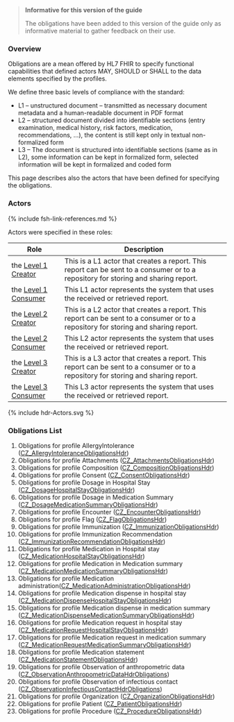 <div xmlns="http://www.w3.org/1999/xhtml" xmlns:xsi="http://www.w3.org/2001/XMLSchema-instance">
<blockquote class="stu-note">
<b>Informative for this version of the guide</b>
<p>The obligations have been added to this version of the guide only as informative material to gather feedback on their use.</p>
</blockquote>
</div>

### Overview 

Obligations are a mean offered by HL7 FHIR to specify functional capabilities that defined actors MAY, SHOULD or SHALL to the data elements specified by the profiles.

We define three basic levels of compliance with the standard:
- L1 – unstructured document – ​​transmitted as necessary document metadata and a human-readable document in PDF format
- L2 – structured document divided into identifiable sections (entry examination, medical history, risk factors, medication, recommendations, …), the content is still kept only in textual non-formalized form
- L3 – The document is structured into identifiable sections (same as in L2), some information can be kept in formalized form, selected information will be kept in formalized and coded form

This page describes also the actors that have been defined for specifying the obligations.

### Actors

{% include fsh-link-references.md %}

Actors were specified in these roles:

| Role                                                    | Description                                                                                                                          |
| ------------------------------------------------------- | ------------------------------------------------------------------------------------------------------------------------------------ |
| the [Level 1 Creator](ActorDefinition-actor-creator-L1.html)   | This is a L1 actor that creates a report. This report can be sent to a consumer or to a repository for storing and sharing report. |
| the [Level 1 Consumer](ActorDefinition-actor-consumer-L1.html) | This L1 actor represents the system that uses the received or retrieved report.                                                                 |
| the [Level 2 Creator](ActorDefinition-actor-creator-L2.html)   | This is a L2 actor that creates a report. This report can be sent to a consumer or to a repository for storing and sharing report. |
| the [Level 2 Consumer](ActorDefinition-actor-consumer-L2.html) | This L2 actor represents the system that uses the received or retrieved report.                                                                 |
| the [Level 3 Creator](ActorDefinition-actor-creator-L3.html)   | This is a L3 actor that creates a report. This report can be sent to a consumer or to a repository for storing and sharing report. |
| the [Level 3 Consumer](ActorDefinition-actor-consumer-L3.html) | This L3 actor represents the system that uses the received or retrieved report.                                                                 |                                                

<p>{% include hdr-Actors.svg %}</p>

### Obligations List

1. Obligations for profile AllergyIntolerance ([CZ_AllergyIntoleranceObligationsHdr](StructureDefinition-cz-allergyintolerance-obl-hdr.html))
2. Obligations for profile Attachments ([CZ_AttachmentsObligationsHdr](StructureDefinition-cz-attachment-obl-hdr.html))
3. Obligations for profile Composition ([CZ_CompositionObligationsHdr](StructureDefinition-cz-composition-obl-hdr.html))
4. Obligations for profile Consent ([CZ_ConsentObligationsHdr](StructureDefinition-cz-consent-obl-hdr.html))
5. Obligations for profile Dosage in Hospital Stay ([CZ_DosageHospitalStayObligationsHdr](StructureDefinition-cz-dosage-hospitalstay-obl-hdr.html))
6. Obligations for profile Dosage in Medication Summary ([CZ_DosageMedicationSummaryObligationsHdr](StructureDefinition-cz-dosage-medicationsummary-obl-hdr.html))
7. Obligations for profile Encounter ([CZ_EncounterObligationsHdr](StructureDefinition-cz-encounter-obl-hdr.html))
8. Obligations for profile Flag ([CZ_FlagObligationsHdr](StructureDefinition-cz-flag-obl-hdr.html))
9. Obligations for profile Immunization ([CZ_ImmunizationObligationsHdr](StructureDefinition-cz-immunization-obl-hdr.html))
10. Obligations for profile Immunization Recommendation ([CZ_ImmunizationRecommendationObligationsHdr](StructureDefinition-cz-immunizationrecommendation-obl-hdr.html))
11. Obligations for profile Medication in Hospital stay ([CZ_MedicationHospitalStayObligationsHdr](StructureDefinition-cz-medication-hospitalstay-obl-hdr.html))
12. Obligations for profile Medication in Medication summary ([CZ_MedicationMedicationSummaryObligationsHdr](StructureDefinition-cz-medication-medicationsummary-obl-hdr.html))
13. Obligations for profile Medication administration([CZ_MedicationAdministrationObligationsHdr](StructureDefinition-cz-medicationadministration-obl-hdr.html))
14. Obligations for profile Medication dispense in hospital stay ([CZ_MedicationDispenseHospitalStayObligationsHdr](StructureDefinition-cz-medicationdispens-hospitalstay-obl-hdr.html))
15. Obligations for profile Medication dispense in medication summary ([CZ_MedicationDispenseMedicationSummaryObligationsHdr](StructureDefinition-cz-medicationdispens-medicationsummary-obl-hdr.html))
16. Obligations for profile Medication request in hospital stay ([CZ_MedicationRequestHospitalStayObligationsHdr](StructureDefinition-cz-medicationrequest-hospitalstay-obl-hdr.html))
17. Obligations for profile Medication request in medication summary ([CZ_MedicationRequestMedicationSummaryObligationsHdr](StructureDefinition-cz-medicationrequest-medicationsummary-obl-hdr.html))
18. Obligations for profile Medication statement ([CZ_MedicationStatementObligationsHdr](StructureDefinition-cz-medicationstatement-obl-hdr.html))
19. Obligations for profile Observation of anthropometric data ([CZ_ObservationAnthropometricDataHdrObligations](StructureDefinition-cz-observation-anthropometricdata-obl-hdr.html))
20. Obligations for profile Observation of infectious contact ([CZ_ObservationInfectiousContactHdrObligations](StructureDefinition-cz-observation-ic-obl-hdr.html))
21. Obligations for profile Organization ([CZ_OrganizationObligationsHdr](StructureDefinition-cz-organization-obl-hdr.html))
22. Obligations for profile Patient ([CZ_PatientObligationsHdr](StructureDefinition-cz-patient-obl-hdr.html))
23. Obligations for profile Procedure ([CZ_ProcedureObligationsHdr](StructureDefinition-cz-procedure-obl-hdr.html))